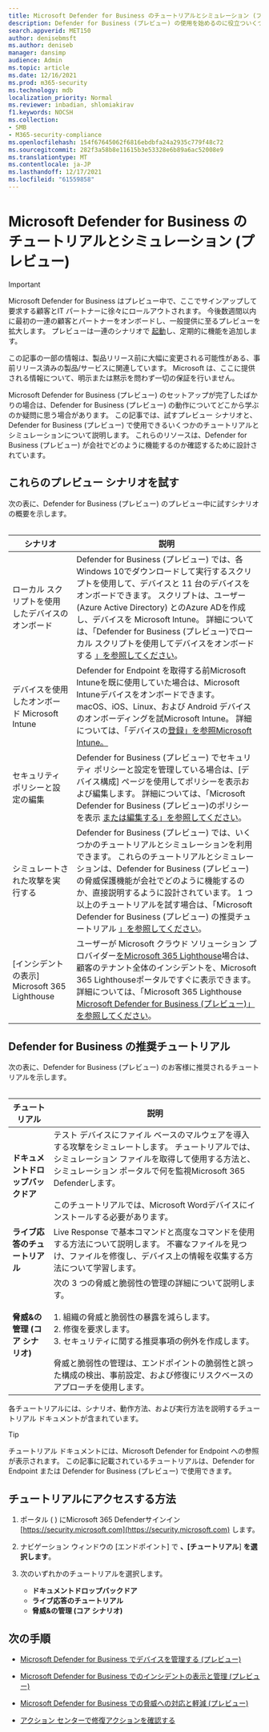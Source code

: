 ```yaml
---
title: Microsoft Defender for Business のチュートリアルとシミュレーション (プレビュー)
description: Defender for Business (プレビュー) の使用を始めるのに役立ついくつかのチュートリアルについて説明します。
search.appverid: MET150
author: denisebmsft
ms.author: deniseb
manager: dansimp
audience: Admin
ms.topic: article
ms.date: 12/16/2021
ms.prod: m365-security
ms.technology: mdb
localization_priority: Normal
ms.reviewer: inbadian, shlomiakirav
f1.keywords: NOCSH
ms.collection:
- SMB
- M365-security-compliance
ms.openlocfilehash: 154f67645062f6816ebdbfa24a2935c779f48c72
ms.sourcegitcommit: 282f3a58b8e11615b3e53328e6b89a6ac52008e9
ms.translationtype: MT
ms.contentlocale: ja-JP
ms.lasthandoff: 12/17/2021
ms.locfileid: "61559858"
---
```

# <a name="tutorials-and-simulations-in-microsoft-defender-for-business-preview"></a>Microsoft Defender for Business のチュートリアルとシミュレーション (プレビュー)

> [!IMPORTANT]
> Microsoft Defender for Business はプレビュー中で、ここでサインアップして要求する顧客と[](https://aka.ms/mdb-preview)IT パートナーに徐々にロールアウトされます。 今後数週間以内に最初の一連の顧客とパートナーをオンボードし、一般提供に至るプレビューを拡大します。 プレビューは一連のシナリオで [起動](#try-these-preview-scenarios)し、定期的に機能を追加します。
> 
> この記事の一部の情報は、製品リリース前に大幅に変更される可能性がある、事前リリース済みの製品/サービスに関連しています。 Microsoft は、ここに提供される情報について、明示または黙示を問わず一切の保証を行いません。 

Microsoft Defender for Business (プレビュー) のセットアップが完了したばかりの場合は、Defender for Business (プレビュー) の動作についてどこから学ぶのか疑問に思う場合があります。 この記事では、試すプレビュー シナリオと、Defender for Business (プレビュー) で使用できるいくつかのチュートリアルとシミュレーションについて説明します。 これらのリソースは、Defender for Business (プレビュー) が会社でどのように機能するのか確認するために設計されています。

## <a name="try-these-preview-scenarios"></a>これらのプレビュー シナリオを試す

次の表に、Defender for Business (プレビュー) のプレビュー中に試すシナリオの概要を示します。 
<br/><br/>


| シナリオ  | 説明  |
|---------|---------|
| ローカル スクリプトを使用したデバイスのオンボード     | Defender for Business (プレビュー) では、各Windows 10でダウンロードして実行するスクリプトを使用して、デバイスと 11 台のデバイスをオンボードできます。 スクリプトは、ユーザー (Azure Active Directory) とのAzure ADを作成し、デバイスを Microsoft Intune。 詳細については、「Defender for Business (プレビュー)でローカル スクリプトを使用してデバイスをオンボードする [」を参照してください](mdb-onboard-devices.md#onboard-a-device-using-a-local-script-in-defender-for-business)。         |
| デバイスを使用したオンボード Microsoft Intune     | Defender for Endpoint を取得する前Microsoft Intuneを既に使用していた場合は、Microsoft Intuneデバイスをオンボードできます。 macOS、iOS、Linux、および Android デバイスのオンボーディングを試Microsoft Intune。 詳細については、「デバイスの[登録」を参照Microsoft Intune。](/mem/intune/enrollment/device-enrollment)        |
| セキュリティ ポリシーと設定の編集     | Defender for Business (プレビュー) でセキュリティ ポリシーと設定を管理している場合は、[デバイス構成] ページを使用してポリシーを表示および編集します。 詳細については、「Microsoft Defender for Business (プレビュー)のポリシーを表示 [または編集する」を参照してください](mdb-view-edit-policies.md)。        |
| シミュレートされた攻撃を実行する   | Defender for Business (プレビュー) では、いくつかのチュートリアルとシミュレーションを利用できます。 これらのチュートリアルとシミュレーションは、Defender for Business (プレビュー) の脅威保護機能が会社でどのように機能するのか、直接説明するように設計されています。 1 つ以上のチュートリアルを試す場合は、「Microsoft Defender for Business (プレビュー) の推奨チュートリアル [」を参照してください](#recommended-tutorials-for-defender-for-business)。         |
| [インシデントの表示] Microsoft 365 Lighthouse     | ユーザーが Microsoft クラウド ソリューション プロバイダー[をMicrosoft 365 Lighthouse](/partner-center/enrolling-in-the-csp-program)場合は、顧客のテナント全体のインシデントを、Microsoft 365 Lighthouseポータルですぐに表示できます。 詳細については、「Microsoft 365 Lighthouse [Microsoft Defender for Business (プレビュー)」を参照してください](mdb-lighthouse-integration.md)。       |


## <a name="recommended-tutorials-for-defender-for-business"></a>Defender for Business の推奨チュートリアル

次の表に、Defender for Business (プレビュー) のお客様に推奨されるチュートリアルを示します。
<br/><br/>


| チュートリアル  | 説明  |
|---------|---------|
| **ドキュメントドロップバックドア**     | テスト デバイスにファイル ベースのマルウェアを導入する攻撃をシミュレートします。 チュートリアルでは、シミュレーション ファイルを取得して使用する方法と、シミュレーション ポータルで何を監視Microsoft 365 Defenderします。 <br/><br/>このチュートリアルでは、Microsoft Wordデバイスにインストールする必要があります。   |
| **ライブ応答のチュートリアル**     | Live Response で基本コマンドと高度なコマンドを使用する方法について説明します。 不審なファイルを見つけ、ファイルを修復し、デバイス上の情報を収集する方法について学習します。   |
| **脅威&の管理 (コア シナリオ)**     | 次の 3 つの脅威と脆弱性の管理の詳細について説明します。 <br/><br/>1. 組織の脅威と脆弱性の暴露を減らします。 <br/>2. 修復を要求します。 <br/>3. セキュリティに関する推奨事項の例外を作成します。 <br/><br/> 脅威と脆弱性の管理は、エンドポイントの脆弱性と誤った構成の検出、事前設定、および修復にリスクベースのアプローチを使用します。      |

各チュートリアルには、シナリオ、動作方法、および実行方法を説明するチュートリアル ドキュメントが含まれています。

> [!TIP]
> チュートリアル ドキュメントには、Microsoft Defender for Endpoint への参照が表示されます。 この記事に記載されているチュートリアルは、Defender for Endpoint または Defender for Business (プレビュー) で使用できます。

## <a name="how-to-access-the-tutorials"></a>チュートリアルにアクセスする方法

1. ポータル ( ) にMicrosoft 365 Defenderサインイン [https://security.microsoft.com](https://security.microsoft.com) します。

2. ナビゲーション ウィンドウの [エンドポイント] で **、[チュートリアル**] **を選択します**。

3. 次のいずれかのチュートリアルを選択します。

   - **ドキュメントドロップバックドア**
   - **ライブ応答のチュートリアル**
   - **脅威&の管理 (コア シナリオ)**

## <a name="next-steps"></a>次の手順

- [Microsoft Defender for Business でデバイスを管理する (プレビュー)](mdb-manage-devices.md)

- [Microsoft Defender for Business でのインシデントの表示と管理 (プレビュー)](mdb-view-manage-incidents.md)

- [Microsoft Defender for Business での脅威への対応と軽減 (プレビュー)](mdb-respond-mitigate-threats.md)

- [アクション センターで修復アクションを確認する](mdb-review-remediation-actions.md)